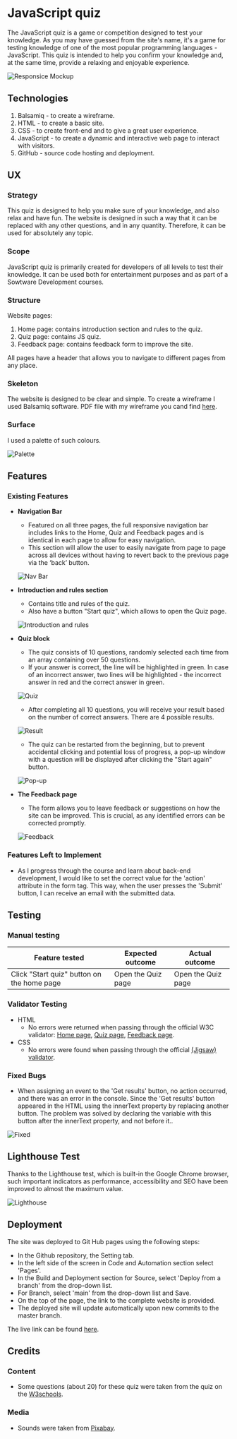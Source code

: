 # JavaScript quiz

The JavaScript quiz is a game or competition designed to test your knowledge. As you may have guessed from the site's name, it's a game for testing knowledge of one of the most popular programming languages - JavaScript.
This quiz is intended to help you confirm your knowledge and, at the same time, provide a relaxing and enjoyable experience.

![Responsice Mockup](readme_images/Mockup_responsive.png)

## Technologies

1. Balsamiq - to create a wireframe.
2. HTML - to create a basic site.
3. CSS - to create front-end and to give a great user experience.
4. JavaScript - to create a dynamic and interactive web page to interact with visitors.
5. GitHub - source code hosting and deployment.

## UX

### Strategy

This quiz is designed to help you make sure of your knowledge, and also relax and have fun. The website is designed in such a way that it can be replaced with any other questions, and in any quantity. Therefore, it can be used for absolutely any topic.

### Scope

JavaScript quiz is primarily created for developers of all levels to test their knowledge. It can be used both for entertainment purposes and as part of a Sowtware Development courses.

### Structure

Website pages:

1. Home page: contains introduction section and rules to the quiz.
2. Quiz page: contains JS quiz.
3. Feedback page: contains feedback form to improve the site.

All pages have a header that allows you to navigate to different pages from any place.

### Skeleton

The website is designed to be clear and simple. To create a wireframe I used Balsamiq software. PDF file with my wireframe you cand find [here](readme_images/wireframe_js_quiz.pdf).

### Surface

I used a palette of such colours.

![Palette](readme_images/Colour_palette.png)

## Features

### Existing Features

- **Navigation Bar**

  - Featured on all three pages, the full responsive navigation bar includes links to the Home, Quiz and Feedback pages and is identical in each page to allow for easy navigation.
  - This section will allow the user to easily navigate from page to page across all devices without having to revert back to the previous page via the ‘back’ button.

  ![Nav Bar](readme_images/Nav_bar.png)

- **Introduction and rules section**

  - Contains title and rules of the quiz.
  - Also have a button "Start quiz", which allows to open the Quiz page.

  ![Introduction and rules](readme_images/Home.png)

- **Quiz block**

  - The quiz consists of 10 questions, randomly selected each time from an array containing over 50 questions.
  - If your answer is correct, the line will be highlighted in green. In case of an incorrect answer, two lines will be highlighted - the incorrect answer in red and the correct answer in green.

  ![Quiz](readme_images/quiz.png)

  - After completing all 10 questions, you will receive your result based on the number of correct answers. There are 4 possible results.

  ![Result](/readme_images/result.png)

  - The quiz can be restarted from the beginning, but to prevent accidental clicking and potential loss of progress, a pop-up window with a question will be displayed after clicking the "Start again" button.

  ![Pop-up](/readme_images/pop-up_start_again.png)

- **The Feedback page**

  - The form allows you to leave feedback or suggestions on how the site can be improved. This is crucial, as any identified errors can be corrected promptly.

  ![Feedback](readme_images/feedback.png)

### Features Left to Implement

- As I progress through the course and learn about back-end development, I would like to set the correct value for the 'action' attribute in the form tag. This way, when the user presses the 'Submit' button, I can receive an email with the submitted data.

## Testing

### Manual testing

| Feature tested | Expected outcome | Actual outcome |
|-------------|-------------|-------------|
| Click "Start quiz" button on the home page | Open the Quiz page | Open the Quiz page |

### Validator Testing

- HTML
  - No errors were returned when passing through the official W3C validator: [Home page](https://validator.w3.org/nu/?doc=https%3A%2F%2Foleksiikova.github.io%2Fjavascript-quiz%2Findex.html), [Quiz page](https://validator.w3.org/nu/?doc=https%3A%2F%2Foleksiikova.github.io%2Fjavascript-quiz%2Fquiz.html), [Feedback page](https://validator.w3.org/nu/?doc=https%3A%2F%2Foleksiikova.github.io%2Fjavascript-quiz%2Ffeedback.html).
- CSS
  - No errors were found when passing through the official [(Jigsaw) validator](https://jigsaw.w3.org/css-validator/validator?uri=https%3A%2F%2Foleksiikova.github.io%2Fjavascript-quiz%2Findex.html&profile=css3svg&usermedium=all&warning=1&vextwarning=&lang=en).

### Fixed Bugs

- When assigning an event to the 'Get results' button, no action occurred, and there was an error in the console. Since the 'Get results' button appeared in the HTML using the innerText property by replacing another button. The problem was solved by declaring the variable with this button after the innerText property, and not before it..

![Fixed](readme_images/Unfixed_issue.png)

## Lighthouse Test

Thanks to the Lighthouse test, which is built-in the Google Chrome browser, such important indicators as performance, accessibility and SEO have been improved to almost the maximum value.

![Lighthouse](/readme_images/Lighthouse.png)

## Deployment

The site was deployed to Git Hub pages using the following steps:

- In the Github repository, the Setting tab.
- In the left side of the screen in Code and Automation section select 'Pages'.
- In the Build and Deployment section for Source, select 'Deploy from a branch' from the drop-down list.
- For Branch, select 'main' from the drop-down list and Save.
- On the top of the page, the link to the complete website is provided.
- The deployed site will update automatically upon new commits to the master branch.

The live link can be found [here](https://oleksiikova.github.io/javascript-quiz/index.html).

## Credits

### Content

- Some questions (about 20) for these quiz were taken from the quiz on the [W3schools](https://www.w3schools.com/quiztest/quiztest.asp?qtest=JS).

### Media

- Sounds were taken from [Pixabay](https://pixabay.com/).
